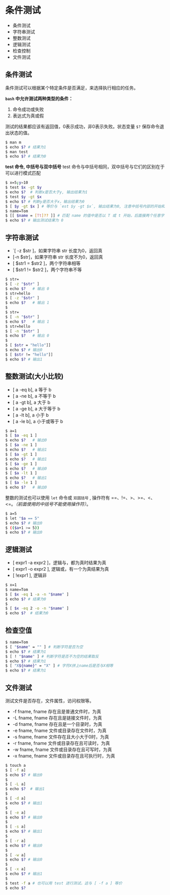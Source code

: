 # 条件测试

* 条件测试
* 字符串测试
* 整数测试
* 逻辑测试
* 检查控制
* 文件测试

## 条件测试

条件测试可以根据某个特定条件是否满足，来选择执行相应的任务。

**`bash` 中允许测试两种类型的条件：**

  1. 命令成功或失败
  2. 表达式为真或假

测试的结果都应该有返回值，0表示成功，非0表示失败。状态变量 `$?` 保存命令退出状态的值。

```sh
$ man m
$ echo $? # 结果为1
$ man test
$ echo $? # 结果为0
```

**test 命令, 中括号与双中括号**
test 命令与中括号相同，双中括号与它们的区别在于可以进行模式匹配

```sh
$ x=5;y=10
$ test $x -gt $y
$ echo $?  # 判断x是否大于y, 输出结果为1
$ test $y -gt $x
$ echo $? # 判断y是否大于x，输出结果为0
$ [ $y -gt $x ] # 等价与 `est $y -gt $x`, 输出结果为0, 注意中括号内部的开始和结尾必须要有空格
$ name=Tom
$ [[ $name = [Tt]?? ]] # 匹配 name 的值中是否以 T 或 t 开始，后面接两个任意字符
$ echo $? # 输出测试结果为 0
```

## 字符串测试

* `[ -z $str ]，如果字符串 str 长度为0，返回真
* [-n $str]，如果字符串 str 长度不为0，返回真 
* [ \$str1 = $str2 ]，两个字符串相等
* [ \$str1 != $str2 ]，两个字符串不等

```sh
$ str=
$ [ -z "$str" ]
$ echo $?   # 输出 0
$ str=hello
$ [ -z "$str" ]
$ echo $?   # 输出 1
$
$ str=
$ [ -n "$str" ]
$ echo $?   # 输出 1
$ str=hello
$ [ -n "$str" ]
$ echo $?   # 输出 0
$
$ [ $str = "hello"]]
$ echo $? # 输出0
$ [ $str != "hello"]]
$ echo $? # 输出1
```

## 整数测试(大小比较)

* [ a -eq b], a 等于 b
* [ a -ne b], a 不等于 b
* [ a -gt b], a 大于 b
* [ a -ge b], a 大于等于 b
* [ a -lt b], a 小于 b
* [ a -le b], a 小于或等于 b
  
```sh
$ a=1
$ [ $a -eq 1 ] 
$ echo $?   # 输出0
$ [ $a -ne 1 ]
$ echo $?   # 输出1
$ [ $a -gt 1 ]
$ echo $?   # 输出1
$ [ $a -ge 1 ]
$ echo $?   # 输出0
$ [ $a -lt 1 ]
$ echo $?   # 输出1
$ [ $a -le 1 ]
$ echo $?   # 输出0
```

整数的测试也可以使用 `let` 命令或 `双圆括号` , 操作符有 ==、!=、>、>=、<、<=。*（前面使用的中括号不能使用操作符）*。

```sh
$ a=5
$ let "$a == 5"
$ echo $? # 输出0
$ (($a+1 >= 5))
$ echo $? # 输出0
```

## 逻辑测试

* [ expr1 -a expr2 ]，逻辑与，都为真时结果为真
* [ expr1 -o expr2 ], 逻辑或，有一个为真结果为真
* [ !expr1 ], 逻辑非

```sh
$ x=1
$ name=Tom
$ [ $x -eq 1 -a -n "$name" ]
$ echo $? # 结果为0
$
$ [ $x -eq 2 -o -n "$name" ] 
$ echo $?  # 结果为0
```

## 检查空值

```sh
$ name=Tom
$ [ "$name" = "" ] # 判断字符是否为空
$ echo $? # 结果为1
$ [ ! "$name" ] # 判断字符是否不为空的结果取反
$ echo $? # 结果为1
$ [ "X${name}" = "X" ] # 字符X拼上name后是否与X相等
$ echo $? # 结果为1
```

## 文件测试

测试文件是否存在，文件属性，访问权限等。

* -f fname, fname 存在且是普通文件时，为真
* -L fname, fname 存在且是链接文件时，为真
* -d fname, fname 存在且是一个目录时，为真
* -e fname, fname 文件或目录存在文件时，为真
* -s fname, fname 文件存在且大小大于0时，为真
* -r fname, fname 文件或目录存在且可读时，为真
* -w fname, fname 文件或目录存在且可写时，为真
* -x fname, fname 文件或目录存在且可执行时，为真

```sh
$ touch a
$ [ -f a]
$ echo $? # 输出0
$
$ [ -L a]
$ echo $?  # 输出1
$
$ [ -d a]
$ echo $? # 输出1
$
$ [ -e a]
$ echo $? # 输出0
$
$ [ -s a]
$ echo $? # 输出1
$
$ [ -r a]
$ echo $? # 输出0
$
$ [ -w a]
$ echo $? # 输出0
$
$ [ -x a]
$ echo $? # 输出1
$
$ test -f a # 也可以用 test 进行测试，这与 [ -f a ] 等价
$ echo $?
```
